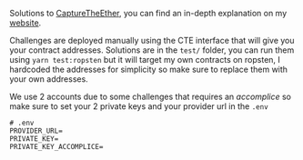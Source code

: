 Solutions to [CaptureTheEther](https://capturetheether.com/), you can find an in-depth explanation on my [website](https://kenjilau.xyz/blog/034e627d-e839-4db7-aafe-52e4e8cbe534).

Challenges are deployed manually using the CTE interface that will give you your contract addresses. Solutions are in the `test/` folder, you can run them using `yarn test:ropsten` but it will target my own contracts on ropsten, I hardcoded the addresses for simplicity so make sure to replace them with your own addresses.

We use 2 accounts due to some challenges that requires an _accomplice_ so make sure to set your 2 private keys and your provider url in the `.env`

```
# .env
PROVIDER_URL=
PRIVATE_KEY=
PRIVATE_KEY_ACCOMPLICE=
```
